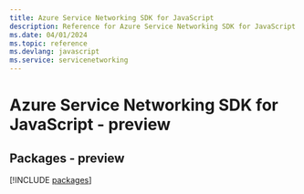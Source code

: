 ```yaml
---
title: Azure Service Networking SDK for JavaScript
description: Reference for Azure Service Networking SDK for JavaScript
ms.date: 04/01/2024
ms.topic: reference
ms.devlang: javascript
ms.service: servicenetworking
---
```

# Azure Service Networking SDK for JavaScript - preview
## Packages - preview
[!INCLUDE [packages](service-networking-index.md)]